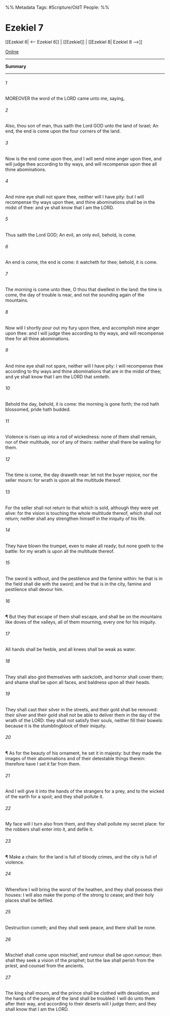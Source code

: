 

%% Metadata
Tags: #Scripture/OldT
People: 
%%
# Ezekiel 7
[[Ezekiel 6| <-- Ezekiel 6]] | [[Ezekiel]] | [[Ezekiel 8| Ezekiel 8 -->]]

[Online](https://churchofjesuschrist.org/study/scriptures/ot/ezek/7?lang=eng)

---
__Summary__



---

###### 1
MOREOVER the word of the LORD came unto me, saying,
###### 2
Also, thou son of man, thus saith the Lord GOD unto the land of Israel; An end, the end is come upon the four corners of the land.
###### 3
Now is the end come upon thee, and I will send mine anger upon thee, and will judge thee according to thy ways, and will recompense upon thee all thine abominations.
###### 4
And mine eye shall not spare thee, neither will I have pity: but I will recompense thy ways upon thee, and thine abominations shall be in the midst of thee: and ye shall know that I am the LORD.
###### 5
Thus saith the Lord GOD; An evil, an only evil, behold, is come.
###### 6
An end is come, the end is come: it watcheth for thee; behold, it is come.
###### 7
The morning is come unto thee, O thou that dwellest in the land: the time is come, the day of trouble is near, and not the sounding again of the mountains.
###### 8
Now will I shortly pour out my fury upon thee, and accomplish mine anger upon thee: and I will judge thee according to thy ways, and will recompense thee for all thine abominations.
###### 9
And mine eye shall not spare, neither will I have pity: I will recompense thee according to thy ways and thine abominations that are in the midst of thee; and ye shall know that I am the LORD that smiteth.
###### 10
Behold the day, behold, it is come: the morning is gone forth; the rod hath blossomed, pride hath budded.
###### 11
Violence is risen up into a rod of wickedness: none of them shall remain, nor of their multitude, nor of any of theirs: neither shall there be wailing for them.
###### 12
The time is come, the day draweth near: let not the buyer rejoice, nor the seller mourn: for wrath is upon all the multitude thereof.
###### 13
For the seller shall not return to that which is sold, although they were yet alive: for the vision is touching the whole multitude thereof, which shall not return; neither shall any strengthen himself in the iniquity of his life.
###### 14
They have blown the trumpet, even to make all ready; but none goeth to the battle: for my wrath is upon all the multitude thereof.
###### 15
The sword is without, and the pestilence and the famine within: he that is in the field shall die with the sword; and he that is in the city, famine and pestilence shall devour him.
###### 16
¶ But they that escape of them shall escape, and shall be on the mountains like doves of the valleys, all of them mourning, every one for his iniquity.
###### 17
All hands shall be feeble, and all knees shall be weak as water.
###### 18
They shall also gird themselves with sackcloth, and horror shall cover them; and shame shall be upon all faces, and baldness upon all their heads.
###### 19
They shall cast their silver in the streets, and their gold shall be removed: their silver and their gold shall not be able to deliver them in the day of the wrath of the LORD: they shall not satisfy their souls, neither fill their bowels: because it is the stumblingblock of their iniquity.
###### 20
¶ As for the beauty of his ornament, he set it in majesty: but they made the images of their abominations and of their detestable things therein: therefore have I set it far from them.
###### 21
And I will give it into the hands of the strangers for a prey, and to the wicked of the earth for a spoil; and they shall pollute it.
###### 22
My face will I turn also from them, and they shall pollute my secret place: for the robbers shall enter into it, and defile it.
###### 23
¶ Make a chain: for the land is full of bloody crimes, and the city is full of violence.
###### 24
Wherefore I will bring the worst of the heathen, and they shall possess their houses: I will also make the pomp of the strong to cease; and their holy places shall be defiled.
###### 25
Destruction cometh; and they shall seek peace, and there shall be none.
###### 26
Mischief shall come upon mischief, and rumour shall be upon rumour; then shall they seek a vision of the prophet; but the law shall perish from the priest, and counsel from the ancients.
###### 27
The king shall mourn, and the prince shall be clothed with desolation, and the hands of the people of the land shall be troubled: I will do unto them after their way, and according to their deserts will I judge them; and they shall know that I am the LORD.



